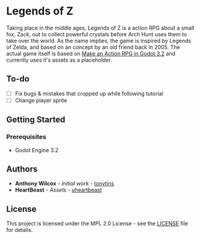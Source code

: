 # Legends of Z

Taking place in the middle ages, Legends of Z is a action RPG about a small fox, Zack, out to collect powerful crystals before Arch Hunt uses them to take over the world. As the name implies, the game is inspired by Legends of Zelda, and based on an concept by an old friend back in 2005. The actual game itself is based on [Make an Action RPG in Godot 3.2](https://www.youtube.com/playlist?list=PLruHL7t3QhB9nQJsNVmnJ5WyuJrMaRE65) and currently uses it's assets as a placeholder.

## To-do

- [ ] Fix bugs & mistakes that cropped up while following tutorial
- [ ] Change player sprite

## Getting Started

### Prerequisites

- Godot Engine 3.2

## Authors

- **Anthony Wilcox** - _Initial work_ - [tonytins](https://github.com/tonytins)
- **HeartBeast** - _Assets_ - [uheartbeast](https://github.com/uheartbeast/)

## License

This project is licensed under the MPL 2.0 License - see the [LICENSE](LICENSE) file for details.